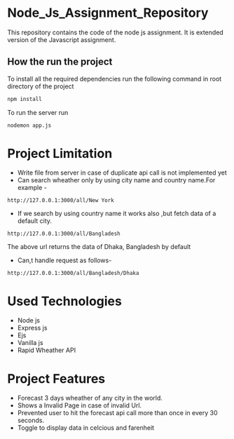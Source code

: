 # Node_Js_Assignment_Repository
This repository contains the code of the node js assignment. It is extended version of the Javascript assignment.
## How the run the project
To install all the required dependencies run the following command in root directory of the project
```sh
npm install
```
To run the server run
```sh
nodemon app.js
```
# Project Limitation
* Write file from server in case of duplicate api call is not implemented yet
* Can search wheather only by using city name and country name.For example -
```
http://127.0.0.1:3000/all/New York
```
* If we search by using country name it works also ,but fetch data of a default city.
```
http://127.0.0.1:3000/all/Bangladesh
```
The above url returns the data of Dhaka, Bangladesh by default
* Can,t handle request as follows-
```
http://127.0.0.1:3000/all/Bangladesh/Dhaka
```

# Used Technologies
* Node js
* Express js
* Ejs
* Vanilla js
* Rapid Wheather API


# Project Features
* Forecast 3 days wheather of any city in the world.
* Shows a Invalid Page in case of invalid Url.
* Prevented user to hit the forecast api call more than once in every 30 seconds.
* Toggle to display data in celcious and farenheit

